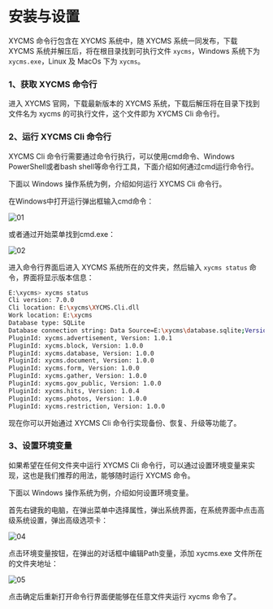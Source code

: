 # 安装与设置

XYCMS 命令行包含在 XYCMS 系统中，随 XYCMS 系统一同发布，下载 XYCMS 系统并解压后，将在根目录找到可执行文件 `xycms`，Windows 系统下为 `xycms.exe`，Linux 及 MacOs 下为 `xycms`。

### 1、获取 XYCMS 命令行

进入 XYCMS 官网，下载最新版本的 XYCMS 系统，下载后解压将在目录下找到文件名为 xycms 的可执行文件，这个文件即为 XYCMS Cli 命令行。

### 2、运行 XYCMS Cli 命令行

XYCMS Cli 命令行需要通过命令行执行，可以使用cmd命令、Windows PowerShell或者bash shell等命令行工具，下面介绍如何通过cmd运行命令行。

下面以 Windows 操作系统为例，介绍如何运行 XYCMS Cli 命令行。

在Windows中打开运行弹出框输入cmd命令：

![01](/assets/img/cli/introduction/01.png)

或者通过开始菜单找到cmd.exe：

![02](/assets/img/cli/introduction/02.png)

进入命令行界面后进入 XYCMS 系统所在的文件夹，然后输入 `xycms status` 命令，界面将显示版本信息：

```sh
E:\xycms> xycms status
Cli version: 7.0.0
Cli location: E:\xycms\XYCMS.Cli.dll
Work location: E:\xycms
Database type: SQLite
Database connection string: Data Source=E:\xycms\database.sqlite;Version=3;
PluginId: xycms.advertisement, Version: 1.0.1
PluginId: xycms.block, Version: 1.0.0
PluginId: xycms.database, Version: 1.0.0
PluginId: xycms.document, Version: 1.0.0
PluginId: xycms.form, Version: 1.0.0
PluginId: xycms.gather, Version: 1.0.0
PluginId: xycms.gov_public, Version: 1.0.0
PluginId: xycms.hits, Version: 1.0.4
PluginId: xycms.photos, Version: 1.0.0
PluginId: xycms.restriction, Version: 1.0.0
```

现在你可以开始通过 XYCMS Cli 命令行实现备份、恢复、升级等功能了。

### 3、设置环境变量

如果希望在任何文件夹中运行 XYCMS Cli 命令行，可以通过设置环境变量来实现，这也是我们推荐的用法，能够随时运行 XYCMS 命令。

下面以 Windows 操作系统为例，介绍如何设置环境变量。

首先右键我的电脑，在弹出菜单中选择属性，弹出系统界面，在系统界面中点击高级系统设置，弹出高级选项卡：

![04](/assets/img/cli/introduction/04.png)

点击环境变量按钮，在弹出的对话框中编辑Path变量，添加 xycms.exe 文件所在的文件夹地址：

![05](/assets/img/cli/introduction/05.png)

点击确定后重新打开命令行界面便能够在任意文件夹运行 xycms 命令了。
